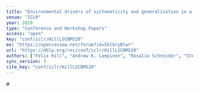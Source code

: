 ```yaml
---
title: "Environmental drivers of systematicity and generalization in a situated agent."
venue: "ICLR"
year: 2020
type: "Conference and Workshop Papers"
access: "open"
key: "conf/iclr/HillLSCBMS20"
ee: "https://openreview.net/forum?id=SklGryBtwr"
url: "https://dblp.org/rec/conf/iclr/HillLSCBMS20"
authors: ["Felix Hill", "Andrew K. Lampinen", "Rosalia Schneider", "Stephen Clark", "Matthew Botvinick", "James L. McClelland", "Adam Santoro"]
sync_version: 3
cite_key: "conf/iclr/HillLSCBMS20"
---
```

ø